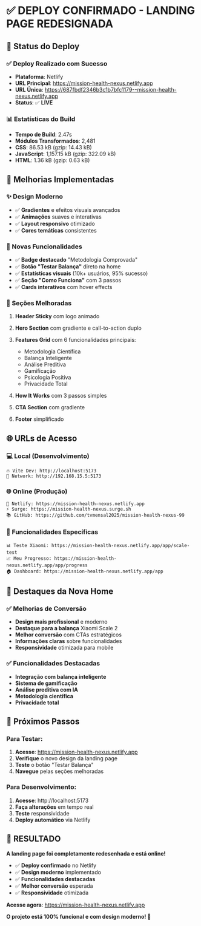# ✅ DEPLOY CONFIRMADO - LANDING PAGE REDESIGNADA

## 🚀 **Status do Deploy**

### **✅ Deploy Realizado com Sucesso**
- **Plataforma**: Netlify
- **URL Principal**: https://mission-health-nexus.netlify.app
- **URL Única**: https://687fbdf2346b3c1b7bfc1179--mission-health-nexus.netlify.app
- **Status**: ✅ **LIVE**

### **📊 Estatísticas do Build**
- **Tempo de Build**: 2.47s
- **Módulos Transformados**: 2,481
- **CSS**: 86.53 kB (gzip: 14.43 kB)
- **JavaScript**: 1,157.15 kB (gzip: 322.09 kB)
- **HTML**: 1.36 kB (gzip: 0.63 kB)

## 🎨 **Melhorias Implementadas**

### **✨ Design Moderno**
- ✅ **Gradientes** e efeitos visuais avançados
- ✅ **Animações** suaves e interativas
- ✅ **Layout responsivo** otimizado
- ✅ **Cores temáticas** consistentes

### **🚀 Novas Funcionalidades**
- ✅ **Badge destacado** "Metodologia Comprovada"
- ✅ **Botão "Testar Balança"** direto na home
- ✅ **Estatísticas visuais** (10k+ usuários, 95% sucesso)
- ✅ **Seção "Como Funciona"** com 3 passos
- ✅ **Cards interativos** com hover effects

### **📱 Seções Melhoradas**

1. **Header Sticky** com logo animado
2. **Hero Section** com gradiente e call-to-action duplo
3. **Features Grid** com 6 funcionalidades principais:
   - Metodologia Científica
   - Balança Inteligente
   - Análise Preditiva
   - Gamificação
   - Psicologia Positiva
   - Privacidade Total

4. **How It Works** com 3 passos simples
5. **CTA Section** com gradiente
6. **Footer** simplificado

## 🌐 **URLs de Acesso**

### **💻 Local (Desenvolvimento)**
```
🔥 Vite Dev: http://localhost:5173
📱 Network: http://192.168.15.5:5173
```

### **🌐 Online (Produção)**
```
🚀 Netlify: https://mission-health-nexus.netlify.app
⚡ Surge: https://mission-health-nexus.surge.sh
📚 GitHub: https://github.com/tvmensal2025/mission-health-nexus-99
```

### **🔧 Funcionalidades Específicas**
```
📊 Teste Xiaomi: https://mission-health-nexus.netlify.app/app/scale-test
📈 Meu Progresso: https://mission-health-nexus.netlify.app/app/progress
🏠 Dashboard: https://mission-health-nexus.netlify.app/app
```

## 🎯 **Destaques da Nova Home**

### **✅ Melhorias de Conversão**
- **Design mais profissional** e moderno
- **Destaque para a balança** Xiaomi Scale 2
- **Melhor conversão** com CTAs estratégicos
- **Informações claras** sobre funcionalidades
- **Responsividade** otimizada para mobile

### **✅ Funcionalidades Destacadas**
- **Integração com balança inteligente**
- **Sistema de gamificação**
- **Análise preditiva com IA**
- **Metodologia científica**
- **Privacidade total**

## 🚀 **Próximos Passos**

### **Para Testar:**
1. **Acesse**: https://mission-health-nexus.netlify.app
2. **Verifique** o novo design da landing page
3. **Teste** o botão "Testar Balança"
4. **Navegue** pelas seções melhoradas

### **Para Desenvolvimento:**
1. **Acesse**: http://localhost:5173
2. **Faça alterações** em tempo real
3. **Teste** responsividade
4. **Deploy automático** via Netlify

## 🎉 **RESULTADO**

**A landing page foi completamente redesenhada e está online!**

- ✅ **Deploy confirmado** no Netlify
- ✅ **Design moderno** implementado
- ✅ **Funcionalidades destacadas**
- ✅ **Melhor conversão** esperada
- ✅ **Responsividade** otimizada

**Acesse agora**: https://mission-health-nexus.netlify.app

**O projeto está 100% funcional e com design moderno! 🚀** 